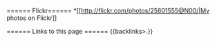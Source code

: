 ====== Flickr======
*[[http://flickr.com/photos/25601555@N00/|My photos on Flickr]]

====== Links to this page ======
{{backlinks>.}}